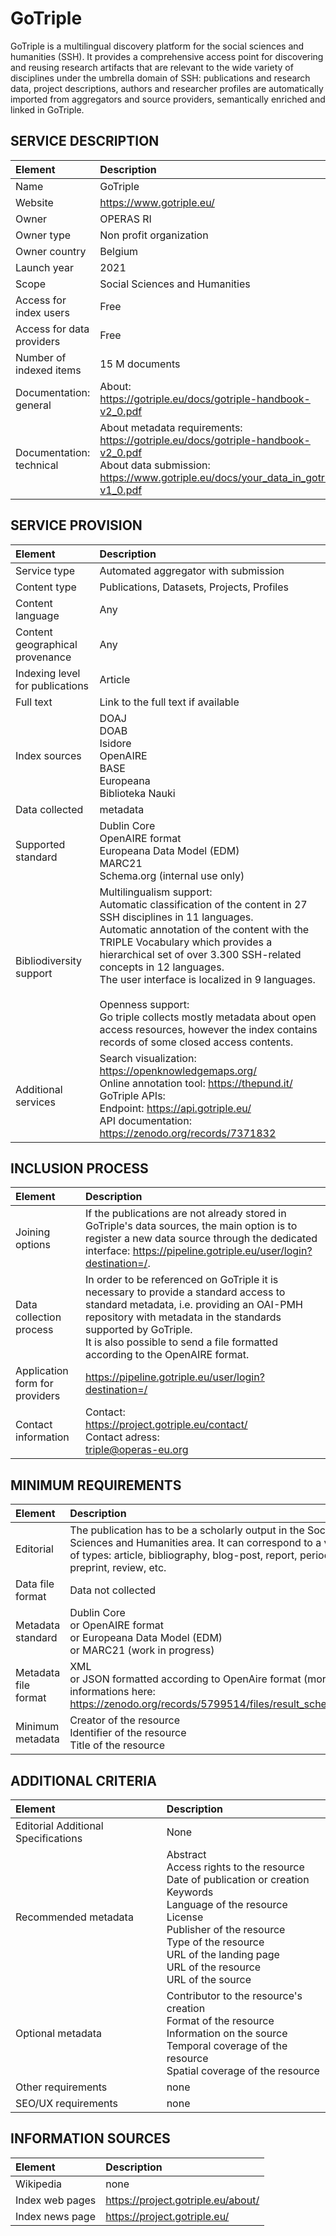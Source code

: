 # GoTriple

GoTriple is a multilingual discovery platform for the social sciences and humanities (SSH). It provides a comprehensive access point for discovering and reusing research artifacts that are relevant to the wide variety of disciplines under the umbrella domain of SSH: publications and research data, project descriptions, authors and researcher profiles are automatically imported from aggregators and source providers, semantically enriched and linked in GoTriple.


## SERVICE DESCRIPTION

| Element | Description |
| :- | :- |
| Name | GoTriple |
| Website | https://www.gotriple.eu/ |
| Owner | OPERAS RI |
| Owner type | Non profit organization |
| Owner country | Belgium |
| Launch year | 2021 |
| Scope | Social Sciences and Humanities |
| Access for index users | Free |
| Access for data providers | Free |
| Number of indexed items | 15 M documents |
| Documentation: general | About:<br>https://gotriple.eu/docs/gotriple-handbook-v2_0.pdf |
| Documentation: technical | About metadata requirements: <br>https://gotriple.eu/docs/gotriple-handbook-v2_0.pdf <br>About data submission: <br>https://www.gotriple.eu/docs/your_data_in_gotriple-v1_0.pdf  |

## SERVICE PROVISION

| Element | Description |
| :- | :- |
| Service type | Automated aggregator with submission |
| Content type | Publications, Datasets, Projects, Profiles |
| Content language | Any |
| Content geographical provenance | Any |
| Indexing level for publications | Article |
| Full text | Link to the full text if available |
| Index sources | DOAJ<br>DOAB<br>Isidore<br>OpenAIRE<br>BASE<br>Europeana<br>Biblioteka Nauki |
| Data collected | metadata |
| Supported standard | Dublin Core<br>OpenAIRE format<br>Europeana Data Model (EDM)<br>MARC21<br>Schema.org (internal use only) |
| Bibliodiversity support | Multilingualism support:<br>Automatic classification of the content in 27 SSH disciplines in 11 languages.<br>Automatic annotation of the content with the TRIPLE Vocabulary which provides a hierarchical set of over 3.300 SSH-related concepts in 12 languages.<br>The user interface is localized in 9 languages.<br><br>Openness support:<br>Go triple collects mostly metadata about open access resources, however the index contains records of some closed access contents. |
| Additional services | Search visualization: https://openknowledgemaps.org/ <br>Online annotation tool: https://thepund.it/ <br>GoTriple APIs:<br>Endpoint: https://api.gotriple.eu/ <br>API documentation: https://zenodo.org/records/7371832  |

## INCLUSION PROCESS

| Element | Description |
| :- | :- |
| Joining options | If the publications are not already stored in GoTriple's data sources, the main option is to register a new data source through the dedicated interface: https://pipeline.gotriple.eu/user/login?destination=/. |
| Data collection process | In order to be referenced on GoTriple it is necessary to provide a standard access to standard metadata, i.e. providing an OAI-PMH repository with metadata in the standards supported by GoTriple.<br>It is also possible to send a file formatted according to the OpenAIRE format. |
| Application form for providers | https://pipeline.gotriple.eu/user/login?destination=/ |
| Contact information | Contact: <br>https://project.gotriple.eu/contact/  <br>Contact adress:<br>triple@operas-eu.org    |

## MINIMUM REQUIREMENTS

| Element | Description |
| :- | :- |
| Editorial | The publication has to be a scholarly output in the Social Sciences and Humanities area. It can correspond to a variety of types: article, bibliography, blog-post, report, periodical, preprint, review, etc. |
| Data file format | Data not collected |
| Metadata standard | Dublin Core<br>or OpenAIRE format<br>or Europeana Data Model (EDM)<br>or MARC21 (work in progress) |
| Metadata file format | XML<br>or JSON formatted according to OpenAire format (more informations here: https://zenodo.org/records/5799514/files/result_schema.json)  |
| Minimum metadata | Creator of the resource<br>Identifier of the resource<br>Title of the resource |

## ADDITIONAL CRITERIA

| Element | Description |
| :- | :- |
| Editorial Additional Specifications | None |
| Recommended metadata | Abstract<br>Access rights to the resource<br>Date of publication or creation<br>Keywords<br>Language of the resource<br>License<br>Publisher of the resource<br>Type of the resource<br>URL of the landing page<br>URL of the resource<br>URL of the source |
| Optional metadata | Contributor to the resource's creation<br>Format of the resource<br>Information on the source<br>Temporal coverage of the resource<br>Spatial coverage of the resource |
| Other requirements | none |
| SEO/UX requirements | none |

## INFORMATION SOURCES

| Element | Description |
| :- | :- |
| Wikipedia | none |
| Index web pages | https://project.gotriple.eu/about/ |
| Index news page | https://project.gotriple.eu/ |